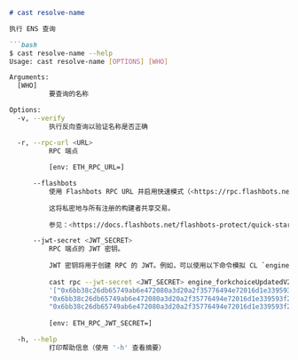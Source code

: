 ```markdown
# cast resolve-name

执行 ENS 查询

```bash
$ cast resolve-name --help
Usage: cast resolve-name [OPTIONS] [WHO]

Arguments:
  [WHO]
          要查询的名称

Options:
  -v, --verify
          执行反向查询以验证名称是否正确

  -r, --rpc-url <URL>
          RPC 端点
          
          [env: ETH_RPC_URL=]

      --flashbots
          使用 Flashbots RPC URL 并启用快速模式（<https://rpc.flashbots.net/fast>）。
          
          这将私密地与所有注册的构建者共享交易。
          
          参见：<https://docs.flashbots.net/flashbots-protect/quick-start#faster-transactions>

      --jwt-secret <JWT_SECRET>
          RPC 端点的 JWT 密钥。
          
          JWT 密钥将用于创建 RPC 的 JWT。例如，可以使用以下命令模拟 CL `engine_forkchoiceUpdated` 调用：
          
          cast rpc --jwt-secret <JWT_SECRET> engine_forkchoiceUpdatedV2
          '["0x6bb38c26db65749ab6e472080a3d20a2f35776494e72016d1e339593f21c59bc",
          "0x6bb38c26db65749ab6e472080a3d20a2f35776494e72016d1e339593f21c59bc",
          "0x6bb38c26db65749ab6e472080a3d20a2f35776494e72016d1e339593f21c59bc"]'
          
          [env: ETH_RPC_JWT_SECRET=]

  -h, --help
          打印帮助信息（使用 '-h' 查看摘要）
```
```